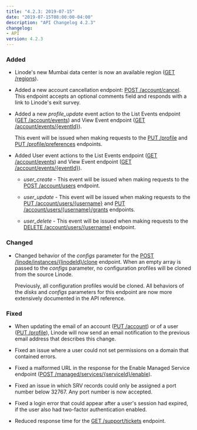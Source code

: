 ```yaml
---
title: "4.2.3: 2019-07-15"
date: "2019-07-15T08:00:00-04:00"
description: "API Changelog 4.2.3"
changelog:
- API
version: 4.2.3
---
```


### Added

- Linode's new Mumbai data center is now an available region ([GET /regions](https://www.linode.com/docs/api/regions/#regions-list)).

- Added a new account cancellation endpoint: [POST /account/cancel](https://www.linode.com/docs/api/account/#account-cancel). This endpoint accepts an optional comments field and responds with a link to Linode's  exit survey.

- Added a new *profile\_update* event action to the List Events endpoint ([GET /account/events](https://www.linode.com/docs/api/account/#events-list)) and View Event endpoint ([GET /account/events/{eventId}](https://www.linode.com/docs/api/account/#event-view)).

    This event will be issued when making requests to the [PUT /profile](https://www.linode.com/docs/api/profile/#profile-update) and [PUT /profile/preferences](https://www.linode.com/docs/api/profile/#user-preferences-update) endpoints.

- Added User event actions to the List Events endpoint ([GET /account/events](https://www.linode.com/docs/api/account/#events-list)) and View Event endpoint ([GET /account/events/{eventId}](https://www.linode.com/docs/api/account/#event-view)).

    - *user\_create* - This event will be issued when making requests to the [POST /account/users](https://www.linode.com/docs/api/account/#user-create) endpoint.

    - *user\_update* - This event will be issued when making requests to the [PUT /account/users/{username}](https://www.linode.com/docs/api/account/#user-update) and [PUT /account/users/{username}/grants](https://www.linode.com/docs/api/account/#users-grants-update) endpoints.

    - *user\_delete* - This event will be issued when making requests to the [DELETE /account/users/{username}](https://www.linode.com/docs/api/account/#user-delete) endpoint.

### Changed

- Changed behavior of the *configs* parameter for the [POST /linode/instances/{linodeId}/clone](https://www.linode.com/docs/api/linode-instances/#linode-clone) endpoint. When an empty array is passed to the *configs* parameter, no configuration profiles will be cloned from the source Linode.

    Previously, all configuration profiles would be cloned. All behaviors of the *disks* and *configs* parameters for this endpoint are now more extensively documented in the API reference.

### Fixed

- When updating the email of an account ([PUT /account](https://www.linode.com/docs/api/account/#account-update)) or of a user ([PUT /profile](https://www.linode.com/docs/api/profile/#profile-update)), Linode will now send an email notification to the previous email address that describes this change.

- Fixed an issue where a user could not set permissions on a domain that contained errors.

- Fixed a malformed URL in the response for the Enable Managed Service endpoint ([POST /managed/services/{serviceId}/enable](https://www.linode.com/docs/api/managed/#managed-service-enable)).

- Fixed an issue in which SRV records could only be assigned a port number below 32767. Any port number is now accepted.

- Fixed a login error that could appear after a user's session had expired, if the user also had two-factor authentication enabled.

- Reduced response time for the [GET /support/tickets](https://www.linode.com/docs/api/support/#support-tickets-list) endpoint.